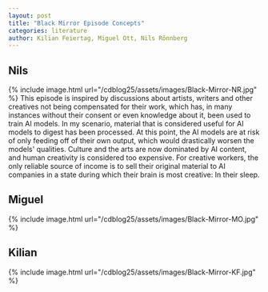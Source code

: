 ```yaml
---
layout: post
title: "Black Mirror Episode Concepts"
categories: literature
author: Kilian Feiertag, Miguel Ott, Nils Rönnberg
---
```


## Nils
{% include image.html url="/cdblog25/assets/images/Black-Mirror-NR.jpg" %}
This episode is inspired by discussions about artists, writers and other creatives not being compensated for their work, which has, in many instances without their consent or even knowledge about it, been used to train AI models. In my scenario, material that is considered useful for AI models to digest has been processed. At this point, the AI models are at risk of only feeding off of their own output, which would drastically worsen the models' qualities. Culture and the arts are now dominated by AI content, and human creativity is considered too expensive. For creative workers, the only reliable source of income is to sell their original material to AI companies in a state during which their brain is most creative: In their sleep.

## Miguel
{% include image.html url="/cdblog25/assets/images/Black-Mirror-MO.jpg" %}

## Kilian
{% include image.html url="/cdblog25/assets/images/Black-Mirror-KF.jpg" %}